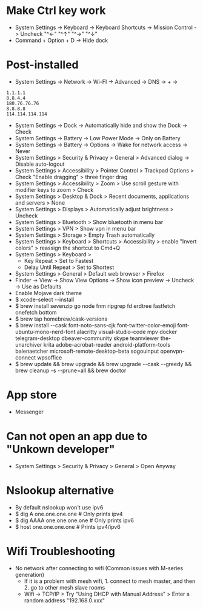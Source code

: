 Make Ctrl key work
=====
* System Settings -> Keyboard -> Keyboard Shortcuts -> Mission Control -> Uncheck "^←" "^↑" "^→" "^↓"
* Command + Option + D -> Hide dock

Post-installed
=====
* System Settings -> Network -> Wi-FI -> Advanced -> DNS -> + ->
```
1.1.1.1
8.8.4.4
180.76.76.76
8.8.8.8
114.114.114.114
```
* System Settings -> Dock -> Automatically hide and show the Dock -> Check
* System Settings -> Battery -> Low Power Mode -> Only on Battery
* System Settings -> Battery -> Options -> Wake for network access -> Never
* System Settings > Security & Privacy > General > Advanced dialog -> Disable auto-logout
* System Settings > Accessibility > Pointer Control > Trackpad Options > Check "Enable dragging" > three finger drag
* System Settings > Accessibility > Zoom > Use scroll gesture with modifier keys to zoom > Check
* System Settings > Desktop & Dock > Recent documents, applications and servers > None
* System Settings > Displays > Automatically adjust brightness > Uncheck
* System Settings > Bluetooth > Show bluetooth in menu bar
* System Settings > VPN > Show vpn in menu bar
* System Settings > Storage > Empty Trash automatically
* System Settings > Keyboard > Shortcuts > Accessibility > enable "Invert colors" > reassign the shortcut to Cmd+Q
* System Settings > Keyboard >
    * Key Repeat > Set to Fastest
    * Delay Until Repeat > Set to Shortest
* System Settings > General > Default web browser > Firefox
* Finder -> View -> Show View Options -> Show icon preview -> Uncheck -> Use as Defaults
* Enable Mojave dark theme
* $ xcode-select --install
* $ brew install sevenzip go node fnm ripgrep fd erdtree fastfetch onefetch bottom
* $ brew tap homebrew/cask-versions
* $ brew install --cask font-noto-sans-cjk font-twitter-color-emoji font-ubuntu-mono-nerd-font alacritty visual-studio-code mpv docker telegram-desktop dbeaver-community skype teamviewer the-unarchiver krita adobe-acrobat-reader android-platform-tools balenaetcher microsoft-remote-desktop-beta sogouinput openvpn-connect wpsoffice
* $ brew update && brew upgrade && brew upgrade --cask --greedy && brew cleanup -s --prune=all && brew doctor

App store
=====
* Messenger

Can not open an app due to "Unkown developer"
=====
* System Settings > Security & Privacy > General > Open Anyway

Nslookup alternative
=====
* By default nslookup won't use ipv6
* $ dig A one.one.one.one # Only prints ipv4
* $ dig AAAA one.one.one.one # Only prints ipv6
* $ host one.one.one.one # Prints ipv4/ipv6

Wifi Troubleshooting
=====
* No network after connecting to wifi (Common issues with M-series generation)
  * If it is a problem with mesh wifi, 1. connect to mesh master, and then 2. go to other mesh slave rooms
  * Wifi -> TCP/IP > Try "Using DHCP with Manual Address" > Enter a random address "192.168.0.xxx"

